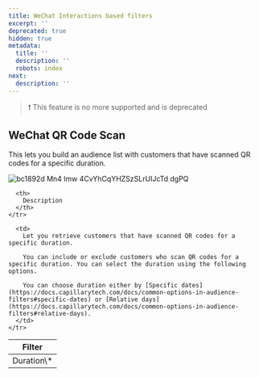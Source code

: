 ```yaml
---
title: WeChat Interactions based filters
excerpt: ''
deprecated: true
hidden: true
metadata:
  title: ''
  description: ''
  robots: index
next:
  description: ''
---
```

> ❗️ This feature is no more supported and is deprecated

## WeChat QR Code Scan

This lets you build an audience list with customers that have scanned QR codes for a specific duration.

![bc1892d Mn4 lmw 4CvYhCqYHZSzSLrUIJcTd dgPQ](https://files.readme.io/bc1892d-Mn4_lmw_4CvYhCqYHZSzSLrUIJcTd-dgPQ.png)

<Table align={["left","left"]}>
  <thead>
    <tr>
      <th>
        Filter
      </th>

      <th>
        Description
      </th>
    </tr>
  </thead>

  <tbody>
    <tr>
      <td>
        Duration\*
      </td>

      <td>
        Let you retrieve customers that have scanned QR codes for a specific duration.  

        You can include or exclude customers who scan QR codes for a specific duration. You can select the duration using the following options.  

        You can choose duration either by [Specific dates](https://docs.capillarytech.com/docs/common-options-in-audience-filters#specific-dates) or [Relative days](https://docs.capillarytech.com/docs/common-options-in-audience-filters#relative-days).
      </td>
    </tr>
  </tbody>
</Table>

